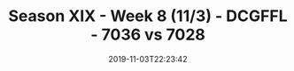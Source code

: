 ---
title: Season XIX - Week 8 (11/3) - DCGFFL - 7036 vs 7028
teams_score:
- team: 7036
  score: 29
- team: 7028
  score: 28
mvp: AJ, Keith
game-ball: Mike, James
season: 19
week: 8
date: '2019-11-03T22:23:42'
pageid: season-xix-week-8-11-3-7036-vs-7028
---